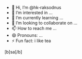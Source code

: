 - 👋 Hi, I’m @hk-raksodnus
- 👀 I’m interested in ...
- 🌱 I’m currently learning ...
- 💞️ I’m looking to collaborate on ...
- 📫 How to reach me ...
- 😄 Pronouns: ...
- ⚡ Fun fact: i like tea

<!---
hk-raksodnus/hk-raksodnus is a ✨ special ✨ repository because its `README.md` (this file) appears on your GitHub profile.
You can click the Preview link to take a look at your changes.
--->
[b]sa[/b]

